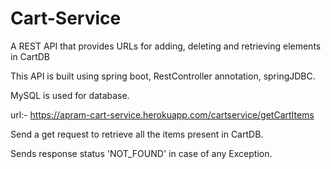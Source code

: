 # Cart-Service
A REST API that provides URLs for adding, deleting and retrieving elements in CartDB

This API is built using spring boot, RestController annotation, springJDBC.

MySQL is used for database.

url:- https://apram-cart-service.herokuapp.com/cartservice/getCartItems


Send a get request to retrieve all the items present in CartDB.

Sends response status 'NOT_FOUND' in case of any Exception.
